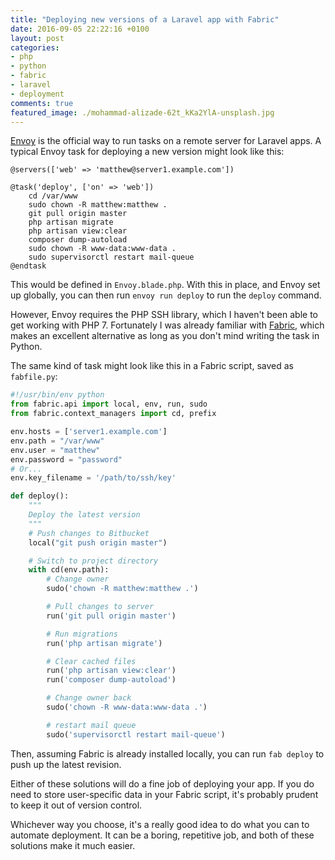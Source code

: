 ```yaml
---
title: "Deploying new versions of a Laravel app with Fabric"
date: 2016-09-05 22:22:16 +0100
layout: post
categories:
- php
- python
- fabric
- laravel
- deployment
comments: true
featured_image: ./mohammad-alizade-62t_kKa2YlA-unsplash.jpg
---
```


[Envoy](https://laravel.com/docs/5.3/envoy) is the official way to run tasks on a remote server for Laravel apps. A typical Envoy task for deploying a new version might look like this:

```blade
@servers(['web' => 'matthew@server1.example.com'])

@task('deploy', ['on' => 'web'])
    cd /var/www
    sudo chown -R matthew:matthew .
    git pull origin master
    php artisan migrate
    php artisan view:clear
    composer dump-autoload
    sudo chown -R www-data:www-data .
    sudo supervisorctl restart mail-queue
@endtask
```

This would be defined in `Envoy.blade.php`. With this in place, and Envoy set up globally, you can then run `envoy run deploy` to run the `deploy` command.

However, Envoy requires the PHP SSH library, which I haven't been able to get working with PHP 7. Fortunately I was already familiar with [Fabric](http://www.fabfile.org/), which makes an excellent alternative as long as you don't mind writing the task in Python.

The same kind of task might look like this in a Fabric script, saved as `fabfile.py`:

```python
#!/usr/bin/env python
from fabric.api import local, env, run, sudo
from fabric.context_managers import cd, prefix

env.hosts = ['server1.example.com']
env.path = "/var/www"
env.user = "matthew"
env.password = "password"
# Or...
env.key_filename = '/path/to/ssh/key'

def deploy():
    """
    Deploy the latest version
    """
    # Push changes to Bitbucket
    local("git push origin master")

    # Switch to project directory
    with cd(env.path):
        # Change owner
        sudo('chown -R matthew:matthew .')

        # Pull changes to server
        run('git pull origin master')

        # Run migrations
        run('php artisan migrate')

        # Clear cached files
        run('php artisan view:clear')
        run('composer dump-autoload')

        # Change owner back
        sudo('chown -R www-data:www-data .')

        # restart mail queue
        sudo('supervisorctl restart mail-queue')
```

Then, assuming Fabric is already installed locally, you can run `fab deploy` to push up the latest revision.

Either of these solutions will do a fine job of deploying your app. If you do need to store user-specific data in your Fabric script, it's probably prudent to keep it out of version control.

Whichever way you choose, it's a really good idea to do what you can to automate deployment. It can be a boring, repetitive job, and both of these solutions make it much easier.
